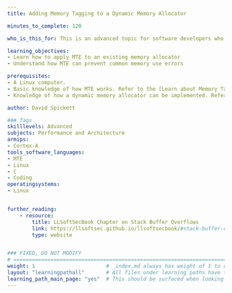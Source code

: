 ```yaml
---
title: Adding Memory Tagging to a Dynamic Memory Allocator

minutes_to_complete: 120

who_is_this_for: This is an advanced topic for software developers who want to learn how to use the Memory Tagging Extension (MTE) to protect dynamic memory allocations.

learning_objectives:
- Learn how to apply MTE to an existing memory allocator
- Understand how MTE can prevent common memory use errors

prerequisites:
- A Linux computer.
- Basic knowledge of how MTE works. Refer to the [Learn about Memory Tagging Extension Learning Path](/learning-paths/mobile-graphics-and-gaming/mte/)
- Knowledge of how a dynamic memory allocator can be implemented. Refer to [Write a Dynamic Memory Allocator Learning Path](/learning-paths/cross-platform/dynamic-memory-allocator/).

author: David Spickett

### Tags
skilllevels: Advanced
subjects: Performance and Architecture
armips:
- Cortex-A
tools_software_languages:
- MTE
- Linux
- C
- Coding
operatingsystems:
- Linux


further_reading:
    - resource:
        title: LLSoftSecBook Chapter on Stack Buffer Overflows
        link: https://llsoftsec.github.io/llsoftsecbook/#stack-buffer-overflows
        type: website


### FIXED, DO NOT MODIFY
# ================================================================================
weight: 1                       # _index.md always has weight of 1 to order correctly
layout: "learningpathall"       # All files under learning paths have this same wrapper
learning_path_main_page: "yes"  # This should be surfaced when looking for related content. Only set for _index.md of learning path content.
---
```


